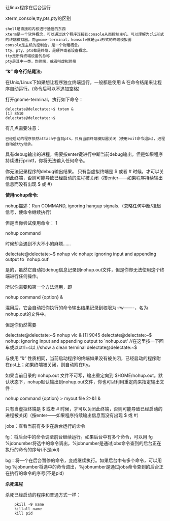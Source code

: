 让linux程序在后台运行

xterm,console,tty,pts,pty的区别

    shell是直接和内核进行通信的东西
    xterm是一个软件概念，可以通过这个程序连接到console从而控制主机，可以理解为cli形式的终端模拟器，而gnome-terminal，konsole就是gui形式的终端模拟器
    console是主机的控制台，是一个物理概念。
    tty、pty、pts都是终端，是硬件或者设备概念。
    tty是所有终端设备的总称
    pty是其中一类，伪终端，或者叫虚拟终端


**“&” 命令行结尾法:**

在Unix/Linux下如果想让程序独立终端运行，一般都是使用 & 在命令结尾来让程序自动运行。(命令后可以不追加空格)

打开gnome-terminal，执行如下命令：

	delectate@delectate:~$ totem &
	[1] 8510
	delectate@delectate:~$ 

有几点需要注意：

    已经启动的程序依然attach于当前pts，只有当前终端模拟器关闭（使用exit命令退出），进程自动被tty继承。

具有debug输出的进程，需要按enter键进行中断当前debug输出。但是如果程序持续进行printf，你将无法输入任何命令。

你无法记录程序的debug输出结果。
只有当虚拟终端是 $ 或者 # 时候，才可以关闭此终端，否则可能导致已经启动的进程被关闭（按enter——如果程序持续输出信息而没有出现 $ 或 #）


**使用nohup命令:**

nohup描述：Run COMMAND, ignoring hangup signals.（忽略任何中断/挂起信号，使命令继续执行）

但是当你尝试使用命令：
1
	
nohup command

时候却会遇到不大不小的麻烦……

delectate@delectate:~$ nohup vlc
nohup: ignoring input and appending output to `nohup.out'

是的，虽然它自动把debug信息记录到nohup.out文件，但是你却无法使用这个终端进行任何操作。

所以你需要和第一个方法混用，即

nohup command {option} &

混用后，它会自动把你执行的命令输出结果记录到权限为-rw——-，名为nohup.out的文件中。

但是你仍然需要

delectate@delectate:~$ nohup vlc &
[1] 9045
delectate@delectate:~$ nohup: ignoring input and appending output to `nohup.out'
                                                                         //在这里按一下回车或以ctrl+c以
                                                                             //show a clean terminal 
delectate@delectate:~$

与使用 “&” 性质相同，当前启动程序的终端如果没有被关闭，已经启动的程序附在pst上；如果终端被关闭，则自动附在tty。

如果当前目录的 nohup.out 文件不可写，输出重定向到 $HOME/nohup.out。默认状态下，nohup默认输出到nohup.out文件，你也可以利用重定向来指定输出文件：

nohup command {option} > myout.file 2>&1 &﻿

只有当虚拟终端是 $ 或者 # 时候，才可以关闭此终端，否则可能导致已经启动的进程被关闭（按enter——如果程序持续输出信息而没有出现 $ 或 #）


jobs：查看当前有多少在后台运行的命令

fg：将后台中的命令调至前台继续运行。如果后台中有多个命令，可以用 fg %jobnumber将选中的命令调出，%jobnumber是通过jobs命令查到的后台正在执行的命令的序号(不是pid)

bg：将一个在后台暂停的命令，变成继续执行。如果后台中有多个命令，可以用bg %jobnumber将选中的命令调出，%jobnumber是通过jobs命令查到的后台正在执行的命令的序号(不是pid)


**杀死进程**

杀死已经启动的程序和普通方式一样：

        pkill -9 name
        killall name
        kill pid